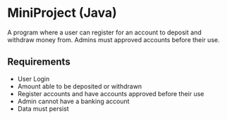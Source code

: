 # MiniProject (Java)

A program where a user can register for an account to deposit and withdraw money from.  Admins must approved accounts before their use.

## Requirements
* User Login
* Amount able to be deposited or withdrawn
* Register accounts and have accounts approved before their use
* Admin cannot have a banking account
* Data must persist
